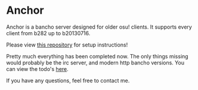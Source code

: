 # Anchor

Anchor is a bancho server designed for older osu! clients.
It supports every client from b282 up to b20130716.

Please view [this repository](https://github.com/osuTitanic/titanic) for setup instructions!

Pretty much everything has been completed now. The only things missing would probably be the irc server, and modern http bancho versions.
You can view the todo's [here](https://github.com/users/osuTitanic/projects/2).

If you have any questions, feel free to contact me.
